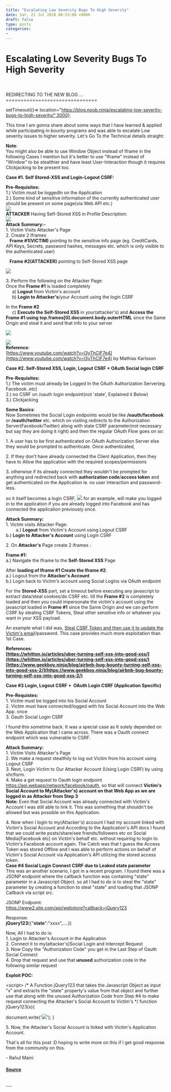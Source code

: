 ```yaml
---
title: "Escalating Low Severity Bugs To High Severity"
date: Sat, 21 Jul 2018 00:53:00 +0000
draft: false
type: posts
categories: 
- 
---
```

# Escalating Low Severity Bugs To High Severity

<br/>

<br/>
REDIRECTING TO THE NEW BLOG ...
===============================

setTimeout(()=> location="https://blog.noob.ninja/escalating-low-severity-bugs-to-high-severity/",3000);

  

This time I am gonna share about some ways that I have learned & applied while participating in bounty programs and was able to escalate Low severity issues to higher severity. Let's Go To the Technical details straight:  
  
**Note**:  
You might also be able to use Window Object instead of Iframe in the following Cases I mention but it's better to use "Iframe" instead of "Window" to be stealthier and have least User-Interaction though it requires Clickjacking to be present too.  
  
**Case #1. Self Stored-XSS and Login-Logout CSRF:**  
  
**Pre-Requisites:**  
1.) Victim must be loggedIn on the Application  
2.) Some kind of sensitive information of the currently authenticated user should be present on some page(via Web API etc.)  
[![](https://blogger.googleusercontent.com/img/b/R29vZ2xl/AVvXsEiFCJE64FTzMIGdE7w-qQbbHyvVCipHJS5FlvE-glU-Bd5kDefO_PKwh3mdsik7nbwypHKtbPazP-XrntJ3uOhR3V5JSyxvztf-8cOGkyhoqGAHHJZGp80oD5WVfZJ-OQjVRjI3FtTDhTbu/s1600/Screenshot_330.png)](https://blogger.googleusercontent.com/img/b/R29vZ2xl/AVvXsEiFCJE64FTzMIGdE7w-qQbbHyvVCipHJS5FlvE-glU-Bd5kDefO_PKwh3mdsik7nbwypHKtbPazP-XrntJ3uOhR3V5JSyxvztf-8cOGkyhoqGAHHJZGp80oD5WVfZJ-OQjVRjI3FtTDhTbu/s1600/Screenshot_330.png)  
**ATTACKER** Having Self-Stored XSS in Profile Description:  
[![](https://blogger.googleusercontent.com/img/b/R29vZ2xl/AVvXsEgaJx5XM6xlT9ewIKwjyW8loy_QN23pLeZrQ0iTp9pqn-gmsPv5-8o8HGBr7mhPYC4LQSEN99G5UVTnODS0Kk28tLTJI7htEzseIdbYEDSxJP2pamlEfWnrwHon6a8EIxW3-C8xwh16hpL9/s1600/Screenshot_329.png)](https://blogger.googleusercontent.com/img/b/R29vZ2xl/AVvXsEgaJx5XM6xlT9ewIKwjyW8loy_QN23pLeZrQ0iTp9pqn-gmsPv5-8o8HGBr7mhPYC4LQSEN99G5UVTnODS0Kk28tLTJI7htEzseIdbYEDSxJP2pamlEfWnrwHon6a8EIxW3-C8xwh16hpL9/s1600/Screenshot_329.png)  
**Attack Summary:-**  
1\. Victim Visits Attacker's Page  
2\. Create 2 Iframes  
   **Frame #1(VICTIM)** pointing to the sensitive info page (eg. CreditCards, API Keys, Secrets, password hashes, messages etc. which is only visible to the authenticated user)  
  
   **Frame #2(ATTACKER)** pointing to Self-Stored XSS page  
  
[![](https://blogger.googleusercontent.com/img/b/R29vZ2xl/AVvXsEgnVLjZeVez4bxBc00qhEuF89X_GfKGNFvZGjvGUoFG6O2DxqtUDQcR4mPfJweq573eOQhJljYNc-Xt8rUpPBZ8ZMJXcRN1XnzO3wfMIOYUeCEV0R7pq_ST7iJNhhcx6iliDJtBmVWZT4IN/s1600/Screenshot_331.png)](https://blogger.googleusercontent.com/img/b/R29vZ2xl/AVvXsEgnVLjZeVez4bxBc00qhEuF89X_GfKGNFvZGjvGUoFG6O2DxqtUDQcR4mPfJweq573eOQhJljYNc-Xt8rUpPBZ8ZMJXcRN1XnzO3wfMIOYUeCEV0R7pq_ST7iJNhhcx6iliDJtBmVWZT4IN/s1600/Screenshot_331.png)  
  
3\. Perform the following on the Attacker Page:  
Once the **Frame #1** is loaded completely  
     a) **Logout** from Victim's account  
     b) **Login to Attacker's**/your Account using the login CSRF  
  
In the **Frame #2**  
     c) **Execute the Self-Stored XSS** in your(attacker's) and **Access the Frame #1 using** **top.frames\[0\].document.body.outerHTML** since the Same Origin and steal it and send that info to your server  

[![](https://blogger.googleusercontent.com/img/b/R29vZ2xl/AVvXsEjAHH7ueoHJr-46uLlLWLxlsLE16IAAFNmEZuKA27ttUvM1g2cWSIvszAh-RbtCO31sWu8YqV0wMX9ajf1s2okS4pa7nXk43pIDS_mklYwV1K45vXNgozrw5L7uGJFaM8x5gm4OqEu9C4pN/s1600/Screenshot_333.png)](https://blogger.googleusercontent.com/img/b/R29vZ2xl/AVvXsEjAHH7ueoHJr-46uLlLWLxlsLE16IAAFNmEZuKA27ttUvM1g2cWSIvszAh-RbtCO31sWu8YqV0wMX9ajf1s2okS4pa7nXk43pIDS_mklYwV1K45vXNgozrw5L7uGJFaM8x5gm4OqEu9C4pN/s1600/Screenshot_333.png)

  
  
  
[![](https://blogger.googleusercontent.com/img/b/R29vZ2xl/AVvXsEj-0o3CeWBKPchqWFH08gSfNds3ZsdXDnAgaaq_WuU45PIBbuJuO765zBFikbQ5nTc9UQ0tq5jtSYDE4szcEfRlAHkDN5Hc-6bg2Blonydz6ai2NF8vt9sUcHeXe_T1FVnxI2mCVUVYfmEH/s1600/Screenshot_332.png)](https://blogger.googleusercontent.com/img/b/R29vZ2xl/AVvXsEj-0o3CeWBKPchqWFH08gSfNds3ZsdXDnAgaaq_WuU45PIBbuJuO765zBFikbQ5nTc9UQ0tq5jtSYDE4szcEfRlAHkDN5Hc-6bg2Blonydz6ai2NF8vt9sUcHeXe_T1FVnxI2mCVUVYfmEH/s1600/Screenshot_332.png)  
**Reference**:  
[https://www.youtube.com/watch?v=l3yThCIF7e4](https://www.youtube.com/watch?v=l3yThCIF7e4) by Mathias Karlsson  
  
**Case #2. Self-Stored XSS, Login, Logout CSRF + OAuth Social login CSRF**   
  
**Pre-Requisites:**  
1.) The victim must already be Logged In the OAuth Authorization Server(eg. Facebook..etc)  
2.) no CSRF on /oauth login endpoint(not 'state', Explained it Below)  
3.) Clickjacking  
  
**Some Basics**:  
Now Sometimes the Social Login endpoints would be like **/oauth/facebook** or **/oauth/twitter** etc. which on visiting redirects to the Authorization Server(Facebook/Twitter) along with state CSRF parameter(not necessary but say they are doing it right) and then the regular OAuth Flow goes on so:  
  
1\. A user has to be first authenticated on OAuth Authorization Server else they would be prompted to authenticate. Once authenticated,  
  
2\. If they don't have already connected the Client Application, then they have to Allow the application with the required scopes/permissions  
  
3\. otherwise if its already connected they wouldn't be prompted for anything and redirected back with **authorization code**/**access token** and get authenticated on the Application ie. no user interaction and password-less.  
  
so it itself becomes a login CSRF, **<img src=http://webapp.com/oauth/facebook/connect>** for an example, will make you logged in to the application if you are already logged into Facebook and has connected the application previously once.  
  
**Attack Summary:**  
1\. Victim visits Attacker Page:  
        a.) **Logout** from Victim's Account using Logout CSRF  
b.) **Login to Attacker's Account** using Login CSRF  

  

2\. On **Attacker's** Page create 2 iframes :  
  
**Frame #1:**  
a.) Navigate the Iframe to the **Self-Stored XSS** Page  
  
After **loading of Iframe #1 Create the Iframe #2**:  
a.) Logout from the **Attacker's Account**  
b.) Login back to Victim's account using Social Logins via OAuth endpoint  

  

For the **Stored-XSS** part, set a timeout before executing any javascript to extract data/steal cookies/do CSRF etc. till the **Frame #2** is completely loaded and then you could impersonate the victim's account using the javascript loaded in **Frame #1** since the Same Origin and we can perform CSRF by stealing CSRF Tokens, Steal other sensitive info or whatever you want in your XSS payload.  
  
An example what I did was, [Steal CSRF Token and then use it to update the Victim's emai](http://bugdisclose.blogspot.com/2016/09/rahul-maini-xss-csrf-bhoom.html)l/password. This case provides much more exploitation than 1st Case.  
  
**References:**  
**[https://whitton.io/articles/uber-turning-self-xss-into-good-xss/](https://whitton.io/articles/uber-turning-self-xss-into-good-xss/)**  
**[https://www.geekboy.ninja/blog/airbnb-bug-bounty-turning-self-xss-into-good-xss-2/](https://www.geekboy.ninja/blog/airbnb-bug-bounty-turning-self-xss-into-good-xss-2/)**  
  
**Case #3 Login, Logout CSRF +  OAuth Login CSRF (Application Specific)**  
  
**Pre-Requistes:**  
1\. Victim must be logged into his Social Account  
2\. Victim must have connected/logged with his Social Account into the Web App. once  
3\. Oauth Social Login CSRF  
  
I found this sometime back. It was a special case as It solely depended on the Web Application that I came across. There was a Oauth connect endpoint which was vulnerable to CSRF.  
  
**Attack Summary:**  
1\. Victim Visits Attacker's Page  
2\. We make a request stealthily to log out Victim from his account using Logout CSRF <img src>  
3\. Next, Login Victim to Our Attacker Account (Using Login CSRF) by using xhr/form.  
4\. Make a get request to Oauth login endpoint https://api.webapp/network/facebook/oauth, so that will connect **Victim's Social Account to My(Attacker's) account on that Web App as we are logged in as Attacker from Step 3**  
**Note:** Even that Social Account was already connected with Victim's Account I was still able to link it. This was something that shouldn't be allowed but was possible on this Application.  
  
4\. Now when I login to my(Attacker's) account I had my account linked with Victim's Social Account and According to the Application's API docs I found that we could write posts/share/see friends/followers etc on Social Media(Facebook etc) on Victim's behalf etc. without requiring to login to Victim's Facebook account again. The Catch was that I guess the Access Token was stored Offline and I was able to perform actions on behalf of Victim's Social Account via Application's API utilizing the stored access token.  
**Case #4 Social Login Connect CSRF due to Leaked state parameter**  
This was an another scenario, I got in a recent program. I found there was a JSONP endpoint where the callback function was containing "state" parameter in a Javascript Object. so all I had to do is to steal the "state" parameter by creating a function to steal "state" and loading that JSONP Callback via script src.  
  
JSONP Endpoint:  
https://www2.site.com/api/webstore?callback=jQuery123  
  
Response:  
**jQuery123**({"**state**":"xxxx",....})  
  
Now, All I had to do is:  
1\. Login to Attacker's Account in the Application  
2\. Connect it to my(attacker's)Social Login and Intercept Request  
3\. Now Copy the "Authorization Code" you get in the Last Step of Oauth Social Connect  
4\. Drop that request and use that **unused** authorization code in the following similar request  
  
**Exploit POC:**  
  

<script\>
/\*
A Function jQuery123 that takes the Javascript Object as input "x" and extracts the "state" property's value from that object and further use that along with the unused Authorization Code from Step #4 to make request connecting the Attacker's Social Account to Victim's
\*/
function jQuery123(x){

document.write('<img src="https://connect.site.com/connect/social/auth/logged?code=','{{ATTACKER AUTHORIZATION CODE HERE}}','&state=',encodeURIComponent(x.state),'">');
}

</script>

<!--
Now when the following request is made inside script src it tries to execute the response of this JSONP endpoint as javascript and thus calling jQuery123({"state":"xxxx",....}) and thus our own created function gets called and that's how exploit works
\-->
<script src\=https://www2.site.com/api/webstore?callback=jQuery123></script>

  
  
5\. Now, the Attacker's Social Account is linked with Victim's Application Account.  
  
That's all for this post :D hoping to write more on this if I get good response from the community on this.  
  
\- Rahul Maini

#### [Source](https://www.noob.ninja/2018/07/escalating-low-severity-bugs-to-high.html)

<br/>
---
